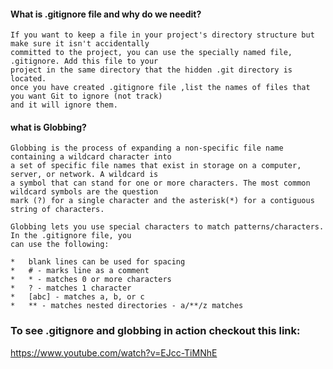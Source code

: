 #### What is .gitignore file and why do we needit?

	If you want to keep a file in your project's directory structure but make sure it isn't accidentally 
	committed to the project, you can use the specially named file, .gitignore. Add this file to your 
	project in the same directory that the hidden .git directory is located. 
	once you have created .gitignore file ,list the names of files that you want Git to ignore (not track) 
	and it will ignore them.

#### what is Globbing?

	Globbing is the process of expanding a non-specific file name containing a wildcard character into 
	a set of specific file names that exist in storage on a computer, server, or network. A wildcard is
	a symbol that can stand for one or more characters. The most common wildcard symbols are the question 
	mark (?) for a single character and the asterisk(*) for a contiguous string of characters. 

	Globbing lets you use special characters to match patterns/characters. In the .gitignore file, you 
	can use the following:

    *	blank lines can be used for spacing
    *	# - marks line as a comment
    *	* - matches 0 or more characters
    *	? - matches 1 character
    *	[abc] - matches a, b, or c
    *	** - matches nested directories - a/**/z matches
      

  ### To see .gitignore and globbing in action checkout this link:
  <https://www.youtube.com/watch?v=EJcc-TiMNhE>

        
